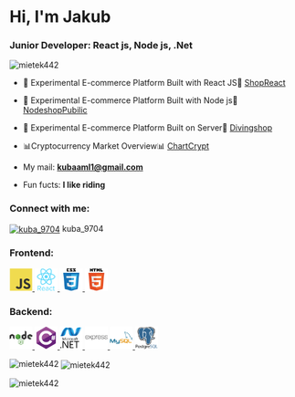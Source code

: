 <h1>Hi, I'm Jakub</h1>
<h3>Junior Developer: React js, Node js, .Net</h3>

<p align="left"> <img src="https://komarev.com/ghpvc/?username=mietek442&label=Profile%20views&color=0e75b6&style=flat" alt="mietek442" /> </p>

- 🛒 Experimental E-commerce Platform Built with React JS🛒 [ShopReact](https://github.com/mietek442/nurkowaniewszambie)

- 🛒 Experimental E-commerce Platform Built with Node js🛒 [NodeshopPubilic](https://github.com/mietek442/NodeshopPublic)
  
- 🛒 Experimental E-commerce Platform Built on Server🛒  [Divingshop](https://divingshop.jakubchrzastek.pl/)


- 📊Cryptocurrency Market Overview📊 [ChartCrypt](https://github.com/mietek442/ChartCrypt/)

- My mail: **kubaaml1@gmail.com**

- Fun fucts: **I like riding**

<h3 align="left">Connect with me:</h3>
<p align="left">
<a href="https://discord.gg/kuba_9704" target="blank"><img align="center" src="https://raw.githubusercontent.com/rahuldkjain/github-profile-readme-generator/master/src/images/icons/Social/discord.svg" alt="kuba_9704" height="30" width="40" /></a> kuba_9704
</p>

<h3 align="left">Frontend:</h3>
<p align="left">
  <a
    href="https://developer.mozilla.org/en-US/docs/Web/JavaScript"
    target="_blank"
    rel="noreferrer">
    <img
      src="https://raw.githubusercontent.com/devicons/devicon/master/icons/javascript/javascript-original.svg"
      alt="javascript"
      width="40"
      height="40" />
  </a>
  <a href="https://reactjs.org/" target="_blank" rel="noreferrer">
    <img
      src="https://raw.githubusercontent.com/devicons/devicon/master/icons/react/react-original-wordmark.svg"
      alt="react"
      width="40"
      height="40" />
  </a>
  <a href="https://www.w3schools.com/css/" target="_blank" rel="noreferrer">
    <img
      src="https://raw.githubusercontent.com/devicons/devicon/master/icons/css3/css3-original-wordmark.svg"
      alt="css3"
      width="40"
      height="40" />
  </a>
 <a href="https://www.w3.org/html/" target="_blank" rel="noreferrer">
    <img
      src="https://raw.githubusercontent.com/devicons/devicon/master/icons/html5/html5-original-wordmark.svg"
      alt="html5"
      width="40"
      height="40" />
  </a>
</p>

<h3 align="left">Backend:</h3>
<p align="left">
    <a href="https://nodejs.org" target="_blank" rel="noreferrer">
    <img
      src="https://raw.githubusercontent.com/devicons/devicon/master/icons/nodejs/nodejs-original-wordmark.svg"
      alt="nodejs"
      width="40"
      height="40" />
  </a>
 <a href="https://www.w3schools.com/cs/" target="_blank" rel="noreferrer">
    <img
      src="https://raw.githubusercontent.com/devicons/devicon/master/icons/csharp/csharp-original.svg"
      alt="csharp"
      width="40"
      height="40" />
  </a>
  <a href="https://dotnet.microsoft.com/" target="_blank" rel="noreferrer">
    <img
      src="https://raw.githubusercontent.com/devicons/devicon/master/icons/dot-net/dot-net-original-wordmark.svg"
      alt="dotnet"
      width="40"
      height="40" />
  </a>
  <a href="https://expressjs.com" target="_blank" rel="noreferrer">
    <img
      src="https://raw.githubusercontent.com/devicons/devicon/master/icons/express/express-original-wordmark.svg"
      alt="express"
      width="40"
      height="40" />
  </a>

 
  <a href="https://www.mysql.com/" target="_blank" rel="noreferrer">
    <img
      src="https://raw.githubusercontent.com/devicons/devicon/master/icons/mysql/mysql-original-wordmark.svg"
      alt="mysql"
      width="40"
      height="40" />
  </a>
  <a href="https://www.postgresql.org" target="_blank" rel="noreferrer">
    <img
      src="https://raw.githubusercontent.com/devicons/devicon/master/icons/postgresql/postgresql-original-wordmark.svg"
      alt="postgresql"
      width="40"
      height="40" />
  </a>
  
</p>
<p><img align="left" src="https://github-readme-stats.vercel.app/api/top-langs?username=mietek442&show_icons=true&locale=en&layout=compact" alt="mietek442" /></p>

<p>&nbsp;<img align="center" src="https://github-readme-stats.vercel.app/api?username=mietek442&show_icons=true&locale=en" alt="mietek442" /></p>

<p><img align="center" src="https://github-readme-streak-stats.herokuapp.com/?user=mietek442&" alt="mietek442" /></p>
